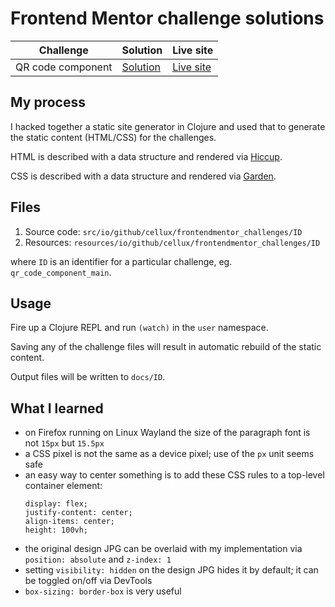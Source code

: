 # Frontend Mentor challenge solutions

| Challenge | Solution | Live site |
| --------- | ------------ | ------------- |
| QR code component | [Solution](https://github.com/cellux/frontendmentor-challenges/blob/master/src/io/github/cellux/frontendmentor_challenges/qr_code_component_main/core.clj) | [Live site](https://cellux.github.io/frontendmentor-challenges/qr-code-component-main/) |

## My process

I hacked together a static site generator in Clojure and used that to
generate the static content (HTML/CSS) for the challenges.

HTML is described with a data structure and rendered via
[Hiccup](https://github.com/weavejester/hiccup).

CSS is described with a data structure and rendered via
[Garden](https://github.com/noprompt/garden).

## Files

1. Source code: `src/io/github/cellux/frontendmentor_challenges/ID`
1. Resources: `resources/io/github/cellux/frontendmentor_challenges/ID`

where `ID` is an identifier for a particular challenge, eg. `qr_code_component_main`.

## Usage

Fire up a Clojure REPL and run `(watch)` in the `user` namespace.

Saving any of the challenge files will result in automatic rebuild of
the static content.

Output files will be written to `docs/ID`.

## What I learned

- on Firefox running on Linux Wayland the size of the paragraph font is not `15px` but `15.5px`
- a CSS pixel is not the same as a device pixel; use of the `px` unit seems safe
- an easy way to center something is to add these CSS rules to a top-level container element:
  ```
  display: flex;
  justify-content: center;
  align-items: center;
  height: 100vh;
  ```
- the original design JPG can be overlaid with my implementation via
  `position: absolute` and `z-index: 1`
- setting `visibility: hidden` on the design JPG hides it by default;
  it can be toggled on/off via DevTools
- `box-sizing: border-box` is very useful
